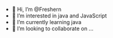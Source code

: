 - 👋 Hi, I’m @Freshern
- 👀 I’m interested in java and JavaScript
- 🌱 I’m currently learning java
- 💞️ I’m looking to collaborate on ...
  

<!---
Freshern/Freshern is a ✨ special ✨ repository because its `README.md` (this file) appears on your GitHub profile.
You can click the Preview link to take a look at your changes.
--->
